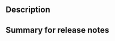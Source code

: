 ## Description
<!--- Detailed info for reviewers and developers -->

## Summary for release notes
<!--- This will be shown in Testflight to end users / testers -->
<!--- Please fill in, as usually PR title isn't clear to ordinary users -->
<!--- You can keep it empty if it's identical to the PR title though -->
<!--- If your changes don't modify app files, please add prefix [not app] -->
